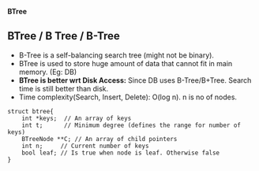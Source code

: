 **BTree**

## BTree / B Tree / B-Tree
- B-Tree is a self-balancing search tree (might not be binary).
- BTree is used to store huge amount of data that cannot fit in main memory. (Eg: DB)
- **BTree is better wrt Disk Access:** Since DB uses B-Tree/B+Tree. Search time is still better than disk.
- Time complexity(Search, Insert, Delete):	O(log n). n is no of nodes.
```
struct btree{
    int *keys;  // An array of keys
    int t;      // Minimum degree (defines the range for number of keys)
    BTreeNode **C; // An array of child pointers
    int n;     // Current number of keys
    bool leaf; // Is true when node is leaf. Otherwise false
}    
```
